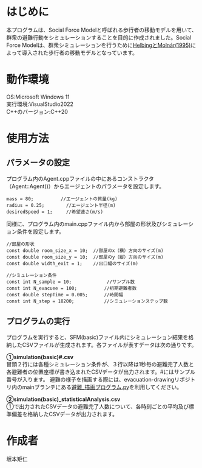 # はじめに
本プログラムは、Social Force Modelと呼ばれる歩行者の移動モデルを用いて、群衆の避難行動をシミュレーションすることを目的に作成されました。Social Force Modelは、群衆シミュレーションを行うために[HelbingとMolnár(1995)](https://journals.aps.org/pre/pdf/10.1103/PhysRevE.51.4282?casa_token=OjqzH1SsARQAAAAA%3AaXoqzGndMGMGdjRnVV0xuwH9tfE3L8crWieBiWEsn6hMq5GAg85ZhVg0YQXM8CzRlbxKM_8heI5jvw)によって導入された歩行者の移動モデルとなっています。

# 動作環境
OS:Microsoft Windows 11  
実行環境:VisualStudio2022  
C++のバージョン:C++20

# 使用方法
## パラメータの設定
プログラム内のAgent.cppファイルの中にあるコンストラクタ（Agent::Agent()）からエージェントのパラメータを設定します。

```
mass = 80;          //エージェントの質量(kg)
radius = 0.25;		  //エージェント半径(m)
desiredSpeed = 1;	  //希望速さ(m/s)
```

同様に、プログラム内のmain.cppファイル内から部屋の形状及びシミュレーション条件を設定します。

```
//部屋の形状
const double room_size_x = 10;  //部屋のx（横）方向のサイズ(m)
const double room_size_y = 10;  //部屋のy（縦）方向のサイズ(m)
const double width_exit = 1;    //出口幅のサイズ(m)

//シミュレーション条件
const int N_sample = 10;             //サンプル数
const int N_evacuee = 100;          //初期避難者数
const double stepTime = 0.005;      //時間幅
const int N_step = 18200;           //シミュレーションステップ数
```

## プログラムの実行
プログラムを実行すると、SFM(basic)ファイル内にシミュレーション結果を格納したCSVファイルが生成されます。各ファイルが表すデータは次の通りです。

**①simulation(basic)#.csv**  
冒頭２行には各種シミュレーション条件が、３行以降は1秒毎の避難完了人数と各避難者の位置座標が書き込まれたCSVデータが出力されます。#にはサンプル番号が入ります。
避難の様子を描画する際には、evacuation-drawingリポジトリ内のmainブランチにある[避難_描画プログラム.py](https://github.com/SakamotoNorihito/evacuation-drawing.git)を利用してください。

**②simulation(basic)_statisticalAnalysis.csv**  
①で出力されたCSVデータの避難完了人数について、各時刻ごとの平均及び標準偏差を格納したCSVデータが出力されます。

# 作成者
坂本矩仁
